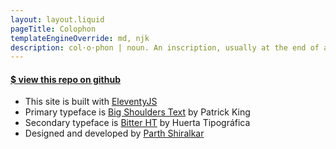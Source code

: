 ```yaml
---
layout: layout.liquid
pageTitle: Colophon
templateEngineOverride: md, njk
description: col⋅o⋅phon | noun. An inscription, usually at the end of a book, giving facts about its publication.
---
```


<div class="colophon">
<h4 class=""><a href="https://github.com/partheus/menu/" target="_blank" >
$ view this repo on github</a></h4>

- This site is built with [EleventyJS](https://11ty.dev)
- Primary typeface is [Big Shoulders Text](https://xotype.co/big-shoulders/) by Patrick King
- Secondary typeface is [Bitter HT](https://www.huertatipografica.com/en/fonts/bitter-ht) by Huerta Tipográfica
- Designed and developed by [Parth Shiralkar](https://parth.ninja)
</div>
